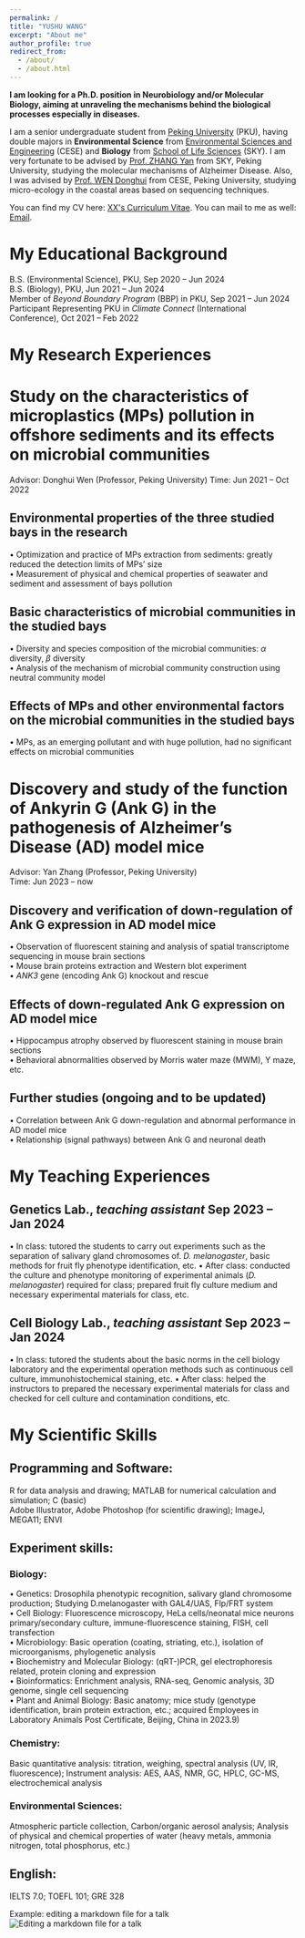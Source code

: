 ```yaml
---
permalink: /
title: "YUSHU WANG"
excerpt: "About me"
author_profile: true
redirect_from: 
  - /about/
  - /about.html
---
```

**I am looking for a Ph.D. position in Neurobiology and/or Molecular Biology, aiming at unraveling the mechanisms behind the biological processes especially in diseases.**

I am a senior undergraduate student from [Peking University](https://www.pku.edu.cn/) (PKU), having double majors in **Environmental Science** from  [Environmental Sciences and Engineering](http://cese.pku.edu.cn) (CESE) and **Biology** from [School of Life Sciences](https://www.pku.edu.cn) (SKY). I am very fortunate to be advised by [Prof. ZHANG Yan](https://bio.pku.edu.cn/homes/Index/news_cont_jl/17/95.html) from SKY, Peking University, studying the molecular mechanisms of Alzheimer Disease. Also, I was advised by [Prof. WEN Donghui](http://scholar.pku.edu.cn/dhwen) from CESE, Peking University, studying micro-ecology in the coastal areas based on sequencing techniques.

You can find my CV here: [XX's Curriculum Vitae](../assets/Curriculum_Vitae.pdf). You can mail to me as well: [Email](mailto:2000013531@stu.pku.edu.cn).

# My Educational Background
B.S. (Environmental Science), PKU, Sep 2020 – Jun 2024  
B.S. (Biology), PKU, Jun 2021 – Jun 2024  
Member of _Beyond Boundary Program_ (BBP) in PKU, Sep 2021 – Jun 2024  
Participant Representing PKU in _Climate Connect_ (International Conference), Oct 2021 – Feb 2022

# My Research Experiences
# Study on the characteristics of microplastics (MPs) pollution in offshore sediments and its effects on microbial communities
Advisor: Donghui Wen (Professor, Peking University)
Time: Jun 2021 – Oct 2022
## Environmental properties of the three studied bays in the research
• Optimization and practice of MPs extraction from sediments: greatly reduced the detection limits of MPs’ size  
• Measurement of physical and chemical properties of seawater and sediment and assessment of bays pollution
## Basic characteristics of microbial communities in the studied bays
• Diversity and species composition of the microbial communities: _α_ diversity, _β_ diversity  
• Analysis of the mechanism of microbial community construction using neutral community model
## Effects of MPs and other environmental factors on the microbial communities in the studied bays
• MPs, as an emerging pollutant and with huge pollution, had no significant effects on microbial communities  

# Discovery and study of the function of Ankyrin G (Ank G) in the pathogenesis of Alzheimer’s Disease (AD) model mice
Advisor: Yan Zhang (Professor, Peking University)	
Time: Jun 2023 – now
## Discovery and verification of down-regulation of Ank G expression in AD model mice
• Observation of fluorescent staining and analysis of spatial transcriptome sequencing in mouse brain sections  
• Mouse brain proteins extraction and Western blot experiment  
• _ANK3_ gene (encoding Ank G) knockout and rescue
## Effects of down-regulated Ank G expression on AD model mice
• Hippocampus atrophy observed by fluorescent staining in mouse brain sections  
• Behavioral abnormalities observed by Morris water maze (MWM), Y maze, etc. 
## Further studies (ongoing and to be updated)
• Correlation between Ank G down-regulation and abnormal performance in AD model mice  
• Relationship (signal pathways) between Ank G and neuronal death

# My Teaching Experiences
## Genetics Lab., _teaching assistant_	Sep 2023 – Jan 2024
• In class: tutored the students to carry out experiments such as the separation of salivary gland chromosomes of. _D. melanogaster_, basic methods for fruit fly phenotype identification, etc.
• After class: conducted the culture and phenotype monitoring of experimental animals (_D. melanogaster_) required for class; prepared fruit fly culture medium and necessary experimental materials for class, etc.
## Cell Biology Lab., _teaching assistant_	Sep 2023 – Jan 2024
• In class: tutored the students about the basic norms in the cell biology laboratory and the experimental operation methods such as continuous cell culture, immunohistochemical staining, etc.
• After class: helped the instructors to prepared the necessary experimental materials for class and checked for cell culture and contamination conditions, etc.

# My Scientific Skills
## Programming and Software:	
R for data analysis and drawing; MATLAB for numerical calculation and simulation; C (basic)  
Adobe Illustrator, Adobe Photoshop (for scientific drawing); ImageJ, MEGA11; ENVI
## Experiment skills:
### Biology: 
• Genetics: Drosophila phenotypic recognition, salivary gland chromosome production; Studying D.melanogaster with GAL4/UAS, Flp/FRT system  
• Cell Biology: Fluorescence microscopy, HeLa cells/neonatal mice neurons primary/secondary culture, immune-fluorescence staining, FISH, cell transfection  
• Microbiology: Basic operation (coating, striating, etc.), isolation of microorganisms, phylogenetic analysis  
• Biochemistry and Molecular Biology: (qRT-)PCR, gel electrophoresis related, protein cloning and expression  
• Bioinformatics: Enrichment analysis, RNA-seq, Genomic analysis, 3D genome, single cell sequencing  
• Plant and Animal Biology: Basic anatomy; mice study (genotype identification, brain protein extraction, etc.; acquired Employees in Laboratory Animals Post Certificate, Beijing, China in 2023.9)  
### Chemistry: 
Basic quantitative analysis: titration, weighing, spectral analysis (UV, IR, fluorescence); Instrument analysis: AES, AAS, NMR, GC, HPLC, GC-MS, electrochemical analysis
### Environmental Sciences: 
Atmospheric particle collection, Carbon/organic aerosol analysis; Analysis of physical and chemical properties of water (heavy metals, ammonia nitrogen, total phosphorus, etc.)
## English:	
IELTS 7.0; TOEFL 101; GRE 328

Example: editing a markdown file for a talk
![Editing a markdown file for a talk](/images/editing-talk.png)
